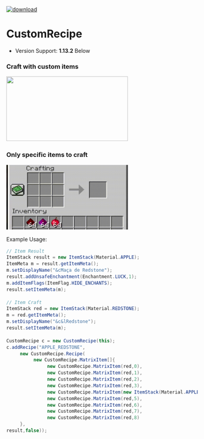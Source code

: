 [![download](https://img.shields.io/badge/download-rar-green)](https://github.com/Nonopichy/Pokemon-Java/raw/master/build/Pokemon-Java.rar)
# CustomRecipe
* Version Support: **1.13.2** Below

### Craft with custom items
<img src="gif2.gif" width="320" height="170">

### Only specific items to craft
<img src="gif1.gif" width="320" height="170" >

Example Usage:
```java
// Item Result
ItemStack result = new ItemStack(Material.APPLE);
ItemMeta m = result.getItemMeta();
m.setDisplayName("&cMaça de Redstone");
result.addUnsafeEnchantment(Enchantment.LUCK,1);
m.addItemFlags(ItemFlag.HIDE_ENCHANTS);
result.setItemMeta(m);

// Item Craft
ItemStack red = new ItemStack(Material.REDSTONE);
m = red.getItemMeta();
m.setDisplayName("&c&lRedstone");
result.setItemMeta(m);

CustomRecipe c = new CustomRecipe(this);
c.addRecipe("APPLE_REDSTONE",
     new CustomRecipe.Recipe(
          new CustomRecipe.MatrixItem[]{
               new CustomRecipe.MatrixItem(red,0),
               new CustomRecipe.MatrixItem(red,1),
               new CustomRecipe.MatrixItem(red,2),
               new CustomRecipe.MatrixItem(red,3),
               new CustomRecipe.MatrixItem(new ItemStack(Material.APPLE),4),
               new CustomRecipe.MatrixItem(red,5),
               new CustomRecipe.MatrixItem(red,6),
               new CustomRecipe.MatrixItem(red,7),
               new CustomRecipe.MatrixItem(red,8)
     },
result,false));
```
